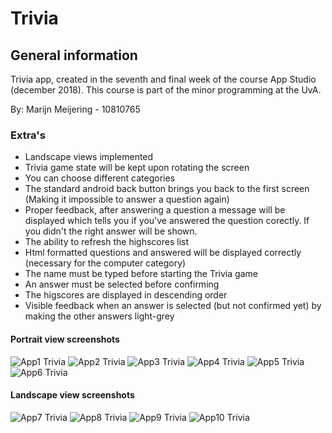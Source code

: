 # Trivia

## General information
Trivia app, created in the seventh and final week of the course App Studio (december 2018).
This course is part of the minor programming at the UvA.

By: Marijn Meijering - 10810765

### Extra's
* Landscape views implemented
* Trivia game state will be kept upon rotating the screen
* You can choose different categories
* The standard android back button brings you back to the first screen (Making it impossible to answer a question again)
* Proper feedback, after answering a question a message will be displayed which tells you if you've answered the question corectly. If you didn't the right answer will be shown.
* The ability to refresh the highscores list
* Html formatted questions and answered will be displayed correctly (necessary for the computer category)
* The name must be typed before starting the Trivia game
* An answer must be selected before confirming
* The higscores are displayed in descending order
* Visible feedback when an answer is selected (but not confirmed yet) by making the other answers light-grey

#### Portrait view screenshots
![App1 Trivia](https://github.com/10810765/Trivia/blob/master/doc/Trivia_1.png)
![App2 Trivia](https://github.com/10810765/Trivia/blob/master/doc/Trivia_2.png)
![App3 Trivia](https://github.com/10810765/Trivia/blob/master/doc/Trivia_3.png)
![App4 Trivia](https://github.com/10810765/Trivia/blob/master/doc/Trivia_4.png)
![App5 Trivia](https://github.com/10810765/Trivia/blob/master/doc/Trivia_5.png)
![App6 Trivia](https://github.com/10810765/Trivia/blob/master/doc/Trivia_6.png)

#### Landscape view screenshots
![App7 Trivia](https://github.com/10810765/Trivia/blob/master/doc/Trivia_7.png)
![App8 Trivia](https://github.com/10810765/Trivia/blob/master/doc/Trivia_8.png)
![App9 Trivia](https://github.com/10810765/Trivia/blob/master/doc/Trivia_9.png)
![App10 Trivia](https://github.com/10810765/Trivia/blob/master/doc/Trivia_10.png)






